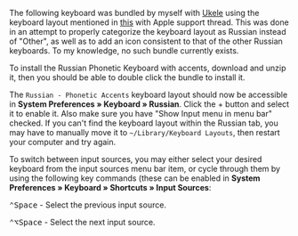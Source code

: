 The following keyboard was bundled by myself with [Ukele](http://scripts.sil.org/cms/scripts/page.php?site_id=nrsi&id=ukelele) using the keyboard layout mentioned in [this](https://discussions.apple.com/thread/6586998?start=0&tstart=0) with Apple support thread. This was done in an attempt to properly categorize the keyboard layout as Russian instead of "Other", as well as to add an icon consistent to that of the other Russian keyboards. To my knowledge, no such bundle currently exists.

To install the Russian Phonetic Keyboard with accents, download and unzip it, then you should be able to double click the bundle to install it. 

The `Russian - Phonetic Accents` keyboard layout should now be accessible in **System Preferences » Keyboard » Russian**. Click the + button and select it to enable it. Also make sure you have "Show Input menu in menu bar" checked. If you can't find the keyboard layout within the Russian tab, you may have to manually move it to `~/Library/Keyboard Layouts`, then restart your computer and try again.

To switch between input sources, you may either select your desired keyboard from the input sources menu bar item, or cycle through them by using the following key commands (these can be enabled in **System Preferences » Keyboard » Shortcuts » Input Sources**:

<kbd>⌃</kbd><kbd>Space</kbd> - Select the previous input source.

<kbd>⌃</kbd><kbd>⌥</kbd><kbd>Space</kbd> - Select the next input source.
